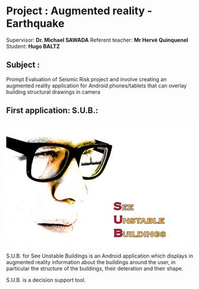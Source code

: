 # Project : Augmented reality - Earthquake

Supervisor: **Dr. Michael SAWADA**
Referent teacher: **Mr Hervé Quinquenel**
Student: **Hugo BALTZ**

## Subject :

Prompt Evaluation of Seismic Risk project and involve creating an augmented reality application for Android phones/tablets that can overlay building structural drawings in camera

## First application: S.U.B.:

![SUB logo](0-doc/1-created/logo/sub.png/?raw=true "SUB logo")

S.U.B. for See Unstable Buildings is an Android application which displays in augmented reality information about the buildings around the user, in particular the structure of the buildings, their deteration and their shape.

S.U.B. is a decision support tool.